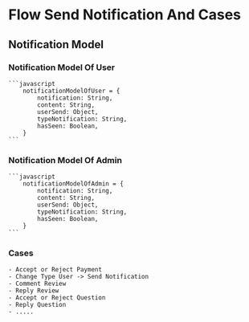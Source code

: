 # Flow Send Notification And Cases

## Notification Model

### Notification Model Of User

    ```javascript
        notificationModelOfUser = {
            notification: String,
            content: String,
            userSend: Object,
            typeNotification: String,
            hasSeen: Boolean,
        }
    ```

### Notification Model Of Admin

    ```javascript
        notificationModelOfAdmin = {
            notification: String,
            content: String,
            userSend: Object,
            typeNotification: String,
            hasSeen: Boolean,
        }
    ```

### Cases 

    - Accept or Reject Payment 
    - Change Type User -> Send Notification
    - Comment Review 
    - Reply Review
    - Accept or Reject Question
    - Reply Question
    - .....
